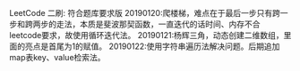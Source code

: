 LeetCode 二刷: 符合题库要求版
20190120:爬楼梯，难点在于最后一步只有跨一步和跨两步的走法，本质是斐波那契函数，一直迭代的话时间、内存不合leetcode要求，故使用循环迭代法。
20190121:杨辉三角，动态创建二维数组，里面的亮点是首尾为1的赋值。
20190122:使用字符串遍历法解决问题。后期追加map表key、value检索法。
